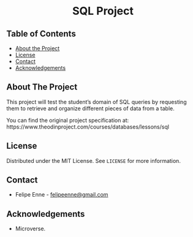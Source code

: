 <!--
*** Thanks for checking out this README Template. 
-->


<!-- PROJECT TITLE -->

<br />
<h1 align="center">SQL Project</h1>


<!-- TABLE OF CONTENTS -->


## Table of Contents

* [About the Project](#about-the-project)
* [License](#license)
* [Contact](#contact)
* [Acknowledgements](#acknowledgements)


<!-- ABOUT THE PROJECT -->
## About The Project

<p>This project will test the student’s domain of SQL queries by requesting them to retrieve and organize different pieces of data from a table.</p>
<p>You can find the original project specification at: https://www.theodinproject.com/courses/databases/lessons/sql
</p>

<!-- LICENSE -->
## License

Distributed under the MIT License. See `LICENSE` for more information.

<!-- CONTACT -->
## Contact
* Felipe Enne - felipeenne@gmail.com 

<!-- ACKNOWLEDGEMENTS -->
## Acknowledgements

* Microverse.
